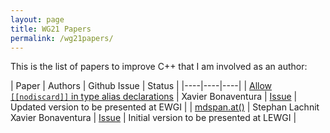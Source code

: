 ```yaml
---
layout: page
title: WG21 Papers
permalink: /wg21papers/
---
```


This is the list of papers to improve C++ that I am involved as an author:

| Paper | Authors | Github Issue | Status |
|----|----|----|
| [Allow `[[nodiscard]]` in type alias declarations](https://wg21.link/p3245) | Xavier Bonaventura | [Issue](https://wg21.link/p3245/github) | Updated version to be presented at EWGI |
| [mdspan.at()](https://wg21.link/p3383) | Stephan Lachnit<br>Xavier Bonaventura | [Issue](https://wg21.link/p3383/github) | Initial version to be presented at LEWGI |

